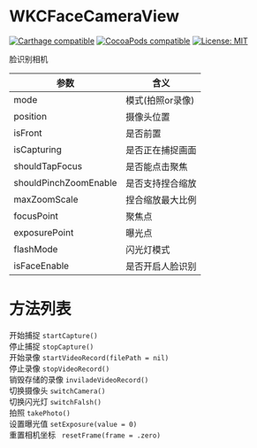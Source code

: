 # WKCFaceCameraView

[![Carthage compatible](https://img.shields.io/badge/Carthage-compatible-4BC51D.svg?style=flat)](https://github.com/Carthage/Carthage#adding-frameworks-to-an-application) [![CocoaPods compatible](https://img.shields.io/cocoapods/v/WKCFaceCameraView?style=flat)](https://cocoapods.org/pods/WKCFaceCameraView) [![License: MIT](https://img.shields.io/cocoapods/l/WKCFaceCameraView?style=flat)](http://opensource.org/licenses/MIT)

脸识别相机

| 参数 | 含义 |
| ---- | ---- |
| mode | 模式(拍照or录像) |
| position | 摄像头位置 |
| isFront | 是否前置 |
| isCapturing | 是否正在捕捉画面 | 
| shouldTapFocus | 是否能点击聚焦| 
| shouldPinchZoomEnable | 是否支持捏合缩放 |
| maxZoomScale | 捏合缩放最大比例|
| focusPoint | 聚焦点 | 
| exposurePoint | 曝光点 |
| flashMode | 闪光灯模式|
| isFaceEnable | 是否开启人脸识别 | 

# 方法列表
开始捕捉 ` startCapture() `    
停止捕捉 ` stopCapture() `      
开始录像 ` startVideoRecord(filePath = nil) `     
停止录像 ` stopVideoRecord() `     
销毁存储的录像 ` inviladeVideoRecord() `     
切换摄像头 ` switchCamera() `      
切换闪光灯 ` switchFalsh() `      
拍照 ` takePhoto() `     
设置曝光值 `setExposure(value = 0) `      
重置相机坐标 ` resetFrame(frame = .zero)`
